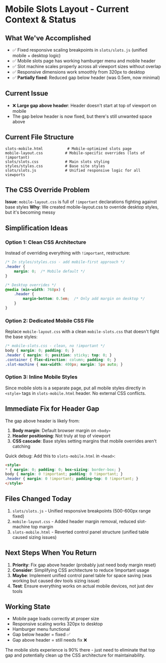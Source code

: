 # Mobile Slots Layout - Current Context & Status

## What We've Accomplished
- ✅ Fixed responsive scaling breakpoints in `slots/slots.js` (unified mobile + desktop logic)
- ✅ Mobile slots page has working hamburger menu and mobile header
- ✅ Slot machine scales properly across all viewport sizes without overlap
- ✅ Responsive dimensions work smoothly from 320px to desktop
- ✅ **Partially fixed**: Reduced gap below header (was 0.5em, now minimal)

## Current Issue
- ❌ **Large gap above header**: Header doesn't start at top of viewport on mobile
- The gap below header is now fixed, but there's still unwanted space above

## Current File Structure
```
slots-mobile.html           # Mobile-optimized slots page
mobile-layout.css          # Mobile-specific overrides (lots of !important)
slots/slots.css            # Main slots styling
styles/styles.css          # Base site styles
slots/slots.js             # Unified responsive logic for all viewports
```

## The CSS Override Problem
**Issue**: `mobile-layout.css` is full of `!important` declarations fighting against base styles
**Why**: We created mobile-layout.css to override desktop styles, but it's becoming messy

## Simplification Ideas

### Option 1: Clean CSS Architecture
Instead of overriding everything with `!important`, restructure:
```css
/* In styles/styles.css - add mobile-first approach */
.header {
    margin: 0;  /* Mobile default */
}

/* Desktop overrides */
@media (min-width: 768px) {
    .header {
        margin-bottom: 0.5em;  /* Only add margin on desktop */
    }
}
```

### Option 2: Dedicated Mobile CSS File
Replace `mobile-layout.css` with a clean `mobile-slots.css` that doesn't fight the base styles:
```css
/* mobile-slots.css - clean, no !important */
body { margin: 0; padding: 0; }
.header { margin: 0; position: sticky; top: 0; }
.container { flex-direction: column; padding: 0; }
.slot-machine { max-width: 400px; margin: 5px auto; }
```

### Option 3: Inline Mobile Styles
Since mobile slots is a separate page, put all mobile styles directly in `<style>` tags in `slots-mobile.html` header. No external CSS conflicts.

## Immediate Fix for Header Gap
The gap above header is likely from:
1. **Body margin**: Default browser margin on `<body>`
2. **Header positioning**: Not truly at top of viewport
3. **CSS cascade**: Base styles setting margins that mobile overrides aren't catching

Quick debug: Add this to `slots-mobile.html` in `<head>`:
```html
<style>
* { margin: 0; padding: 0; box-sizing: border-box; }
body { margin: 0 !important; padding: 0 !important; }
.header { margin: 0 !important; padding-top: 0 !important; }
</style>
```

## Files Changed Today
1. `slots/slots.js` - Unified responsive breakpoints (500-600px range fixed)
2. `mobile-layout.css` - Added header margin removal, reduced slot-machine top margin
3. `slots-mobile.html` - Reverted control panel structure (unified table caused sizing issues)

## Next Steps When You Return
1. **Priority**: Fix gap above header (probably just need body margin reset)
2. **Consider**: Simplifying CSS architecture to reduce !important usage
3. **Maybe**: Implement unified control panel table for space saving (was working but caused dev tools sizing issue)
4. **Test**: Ensure everything works on actual mobile devices, not just dev tools

## Working State
- Mobile page loads correctly at proper size
- Responsive scaling works 320px to desktop
- Hamburger menu functional
- Gap below header = fixed ✅
- Gap above header = still needs fix ❌

The mobile slots experience is 90% there - just need to eliminate that top gap and potentially clean up the CSS architecture for maintainability.

